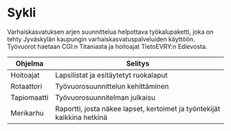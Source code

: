 # Sykli
Varhaiskasvatuksen arjen suunnittelua helpottava työkalupaketti, joka on tehty Jyväskylän kaupungin varhaiskasvatuspalveluiden käyttöön. Työvuorot haetaan CGI:n Titaniasta ja hoitoajat TietoEVRY:n Edlevosta.

| Ohjelma      | Selitys                                       |
|--------------|------------------------------------------------|
| Hoitoajat    | Lapsilistat ja esitäytetyt ruokalaput          |
| Rotaattori   | Työvuorosuunnittelun kehittäminen              |
| Tapiomaatti  | Työvuorosuunnitelman julkaisu                  |
| Merikarhu    | Raportti, josta näkee lapset, kertoimet ja työntekijät kaikkina hetkinä |
